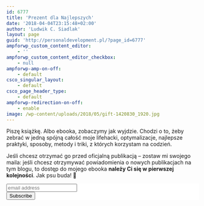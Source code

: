 ```yaml
---
id: 6777
title: 'Prezent dla Najlepszych'
date: '2018-04-04T23:15:48+02:00'
author: 'Ludwik C. Siadlak'
layout: page
guid: 'http://personaldevelopment.pl/?page_id=6777'
ampforwp_custom_content_editor:
    - ''
ampforwp_custom_content_editor_checkbox:
    - null
ampforwp-amp-on-off:
    - default
csco_singular_layout:
    - default
csco_page_header_type:
    - default
ampforwp-redirection-on-off:
    - enable
image: /wp-content/uploads/2018/05/gift-1420830_1920.jpg
---
```


Piszę książkę. Albo ebooka, zobaczymy jak wyjdzie. Chodzi o to, żeby zebrać w jedną spójną całość moje lifehacki, optymalizacje, najlepsze praktyki, sposoby, metody i triki, z których korzystam na codzień.

Jeśli chcesz otrzymać go przed oficjalną publikacją – zostaw mi swojego maila: jeśli chcesz otrzymywać powiadomienia o nowych publikacjach na tym blogu, to dostęp do mojego ebooka **należy Ci się w pierwszej kolejności**. Jak psu buda! 🙂

<style type="text/css">
	#mc_embed_signup{background:#fff; clear:left; font:14px Helvetica,Arial,sans-serif; }<br />	/* Add your own MailChimp form style overrides in your site stylesheet or in this style block.<br />	   We recommend moving this block and the preceding CSS link to the HEAD of your HTML file. */<br /></style><div id="mc_embed_signup"><form action="https://siadlak.us1.list-manage.com/subscribe/post?u=9d3a7028ecd1393bb2c90bcfe&id=d7db0184cc" class="validate" id="mc-embedded-subscribe-form" method="post" name="mc-embedded-subscribe-form" novalidate="" target="_blank"><div id="mc_embed_signup_scroll"><input class="email" id="mce-EMAIL" name="EMAIL" placeholder="email address" required="" type="email" value=""></input>

<div aria-hidden="true" style="position: absolute; left: -5000px;"><input name="b_9d3a7028ecd1393bb2c90bcfe_d7db0184cc" tabindex="-1" type="text" value=""></input></div><div class="clear"><input class="button" id="mc-embedded-subscribe" name="subscribe" type="submit" value="Subscribe"></input></div></div></form></div>